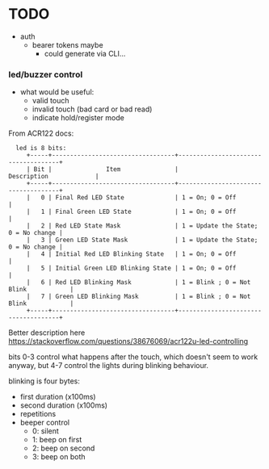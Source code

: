 # TODO

* auth
  * bearer tokens maybe
    * could generate via CLI...



### led/buzzer control

* what would be useful:
  * valid touch
  * invalid touch (bad card or bad read)
  * indicate hold/register mode


From ACR122 docs:

```
  led is 8 bits:
     +-----+----------------------------------+-------------------------------------+
     | Bit |               Item               |             Description             |
     +-----+----------------------------------+-------------------------------------+
     |   0 | Final Red LED State              | 1 = On; 0 = Off                     |
     |   1 | Final Green LED State            | 1 = On; 0 = Off                     |
     |   2 | Red LED State Mask               | 1 = Update the State; 0 = No change |
     |   3 | Green LED State Mask             | 1 = Update the State; 0 = No change |
     |   4 | Initial Red LED Blinking State   | 1 = On; 0 = Off                     |
     |   5 | Initial Green LED Blinking State | 1 = On; 0 = Off                     |
     |   6 | Red LED Blinking Mask            | 1 = Blink ; 0 = Not Blink            |
     |   7 | Green LED Blinking Mask          | 1 = Blink ; 0 = Not Blink            |
     +-----+----------------------------------+-------------------------------------+
```

Better description here https://stackoverflow.com/questions/38676069/acr122u-led-controlling

bits 0-3 control what happens after the touch, which doesn't seem to work anyway, but 4-7 control the lights during blinking behaviour.

blinking is four bytes:
  - first duration (x100ms)
  - second duration (x100ms)
  - repetitions
  - beeper control
    - 0: silent
    - 1: beep on first
    - 2: beep on second
    - 3: beep on both


